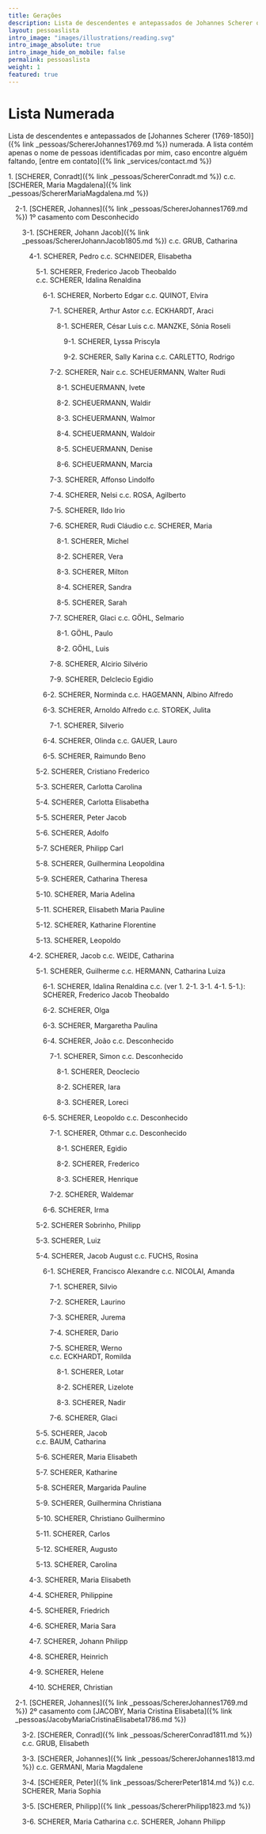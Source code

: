 ```yaml
---
title: Gerações
description: Lista de descendentes e antepassados de Johannes Scherer organizada por gerações.
layout: pessoaslista
intro_image: "images/illustrations/reading.svg"
intro_image_absolute: true
intro_image_hide_on_mobile: false
permalink: pessoaslista
weight: 1
featured: true
---
```



# Lista Numerada

Lista de descendentes e antepassados de [Johannes Scherer (1769-1850)]({% link _pessoas/SchererJohannes1769.md %}) numerada. A lista contém apenas o nome de pessoas identificadas por mim, caso encontre alguém faltando, [entre em contato]({% link _services/contact.md %})


<p markdown="1" style="margin-left: 0em">1. [SCHERER, Conradt]({% link _pessoas/SchererConradt.md %}) c.c. [SCHERER, Maria Magdalena]({% link _pessoas/SchererMariaMagdalena.md %})</p>
<p markdown="1" style="margin-left: 1.0em;">2-1. [SCHERER, Johannes]({% link _pessoas/SchererJohannes1769.md %}) 1º casamento com Desconhecido</p>
<p markdown="1" style="margin-left: 2.0em">3-1. [SCHERER, Johann Jacob]({% link _pessoas/SchererJohannJacob1805.md %}) c.c. GRUB, Catharina</p>
<p markdown="1" style="margin-left: 3.0em">4-1. SCHERER, Pedro c.c. SCHNEIDER, Elisabetha</p>
<p markdown="1" style="margin-left: 4.0em">5-1. SCHERER, Frederico Jacob Theobaldo<br>c.c. SCHERER, Idalina Renaldina</p>
<p markdown="1" style="margin-left: 5em">6-1. SCHERER, Norberto Edgar c.c. QUINOT, Elvira</p>
<p markdown="1" style="margin-left: 6em">7-1. SCHERER, Arthur Astor c.c. ECKHARDT, Araci</p>
<p markdown="1" style="margin-left: 7em">8-1. SCHERER, César Luis c.c. MANZKE, Sônia Roseli</p>
<p markdown="1" style="margin-left: 8em">9-1. SCHERER, Lyssa Priscyla</p>
<p markdown="1" style="margin-left: 8em">9-2. SCHERER, Sally Karina c.c. CARLETTO, Rodrigo</p>

<p markdown="1" style="margin-left: 6em">7-2. SCHERER, Nair c.c. SCHEUERMANN, Walter Rudi</p>
<p markdown="1" style="margin-left: 7em">8-1. SCHEUERMANN, Ivete</p>
<p markdown="1" style="margin-left: 7em">8-2. SCHEUERMANN, Waldir</p>
<p markdown="1" style="margin-left: 7em">8-3. SCHEUERMANN, Walmor</p>
<p markdown="1" style="margin-left: 7em">8-4. SCHEUERMANN, Waldoir</p>
<p markdown="1" style="margin-left: 7em">8-5. SCHEUERMANN, Denise</p>
<p markdown="1" style="margin-left: 7em">8-6. SCHEUERMANN, Marcia</p>

<p markdown="1" style="margin-left: 6em">7-3. SCHERER, Affonso Lindolfo</p>
<p markdown="1" style="margin-left: 6em">7-4. SCHERER, Nelsi c.c. ROSA, Agilberto </p>
<p markdown="1" style="margin-left: 6em">7-5. SCHERER, Ildo Irio</p>
<p markdown="1" style="margin-left: 6em">7-6. SCHERER, Rudi Cláudio c.c. SCHERER, Maria</p>
<p markdown="1" style="margin-left: 7em">8-1. SCHERER, Michel</p>
<p markdown="1" style="margin-left: 7em">8-2. SCHERER, Vera</p>
<p markdown="1" style="margin-left: 7em">8-3. SCHERER, Milton</p>
<p markdown="1" style="margin-left: 7em">8-4. SCHERER, Sandra</p>
<p markdown="1" style="margin-left: 7em">8-5. SCHERER, Sarah</p>

<p markdown="1" style="margin-left: 6em">7-7. SCHERER, Glaci c.c. GÖHL, Selmario</p>
<p markdown="1" style="margin-left: 7em">8-1. GÖHL, Paulo</p>
<p markdown="1" style="margin-left: 7em">8-2. GÖHL, Luis</p>

<p markdown="1" style="margin-left: 6em">7-8. SCHERER, Alcirio Silvério</p>
<p markdown="1" style="margin-left: 6em">7-9. SCHERER, Delclecio Egidio</p>

<p markdown="1" style="margin-left: 5em">6-2. SCHERER, Norminda c.c. HAGEMANN, Albino Alfredo</p>
<p markdown="1" style="margin-left: 5em">6-3. SCHERER, Arnoldo Alfredo c.c. STOREK, Julita</p>
<p markdown="1" style="margin-left: 6em">7-1. SCHERER, Silverio</p>
<p markdown="1" style="margin-left: 5em">6-4. SCHERER, Olinda c.c. GAUER, Lauro</p>
<p markdown="1" style="margin-left: 5em">6-5. SCHERER, Raimundo Beno</p>
<p markdown="1" style="margin-left: 4.0em">5-2. SCHERER, Cristiano Frederico</p>
<p markdown="1" style="margin-left: 4.0em">5-3. SCHERER, Carlotta Carolina</p>
<p markdown="1" style="margin-left: 4.0em">5-4. SCHERER, Carlotta Elisabetha</p>
<p markdown="1" style="margin-left: 4.0em">5-5. SCHERER, Peter Jacob</p>
<p markdown="1" style="margin-left: 4.0em">5-6. SCHERER, Adolfo</p>
<p markdown="1" style="margin-left: 4.0em">5-7. SCHERER, Philipp Carl</p>
<p markdown="1" style="margin-left: 4.0em">5-8. SCHERER, Guilhermina Leopoldina</p>
<p markdown="1" style="margin-left: 4.0em">5-9. SCHERER, Catharina Theresa</p>
<p markdown="1" style="margin-left: 4.0em">5-10. SCHERER, Maria Adelina</p>
<p markdown="1" style="margin-left: 4.0em">5-11. SCHERER, Elisabeth Maria Pauline</p>
<p markdown="1" style="margin-left: 4.0em">5-12. SCHERER, Katharine Florentine</p>
<p markdown="1" style="margin-left: 4.0em">5-13. SCHERER, Leopoldo</p>
<p markdown="1" style="margin-left: 3.0em">4-2. SCHERER, Jacob c.c. WEIDE, Catharina</p>
<p markdown="1" style="margin-left: 4.0em">5-1. SCHERER, Guilherme c.c. HERMANN, Catharina Luiza</p>
<p markdown="1" style="margin-left: 5em">6-1. SCHERER, Idalina Renaldina c.c. (ver 1. 2-1. 3-1. 4-1. 5-1.): SCHERER, Frederico Jacob Theobaldo</p>
<p markdown="1" style="margin-left: 5em">6-2. SCHERER, Olga</p>
<p markdown="1" style="margin-left: 5em">6-3. SCHERER, Margaretha Paulina</p>
<p markdown="1" style="margin-left: 5em">6-4. SCHERER, João c.c. Desconhecido</p>


<p markdown="1" style="margin-left: 6em">7-1. SCHERER, Simon c.c. Desconhecido</p>

<p markdown="1" style="margin-left: 7em">8-1. SCHERER, Deoclecio</p>
<p markdown="1" style="margin-left: 7em">8-2. SCHERER, Iara</p>
<p markdown="1" style="margin-left: 7em">8-3. SCHERER, Loreci</p>
<p markdown="1" style="margin-left: 5em">6-5. SCHERER, Leopoldo c.c. Desconhecido</p>

<p markdown="1" style="margin-left: 6em">7-1. SCHERER, Othmar c.c. Desconhecido</p>
<p markdown="1" style="margin-left: 7em">8-1. SCHERER, Egidio</p>
<p markdown="1" style="margin-left: 7em">8-2. SCHERER, Frederico</p>
<p markdown="1" style="margin-left: 7em">8-3. SCHERER, Henrique</p>

<p markdown="1" style="margin-left: 6em">7-2. SCHERER, Waldemar </p>
<p markdown="1" style="margin-left: 5em">6-6. SCHERER, Irma</p>
<p markdown="1" style="margin-left: 4.0em">5-2. SCHERER Sobrinho, Philipp</p>
<p markdown="1" style="margin-left: 4.0em">5-3. SCHERER, Luiz</p>
<p markdown="1" style="margin-left: 4.0em">5-4. SCHERER, Jacob August c.c. FUCHS, Rosina</p>

<p markdown="1" style="margin-left: 5em">6-1. SCHERER, Francisco Alexandre c.c. NICOLAI, Amanda</p>

<p markdown="1" style="margin-left: 6em">7-1. SCHERER, Silvio</p>
<p markdown="1" style="margin-left: 6em">7-2. SCHERER, Laurino</p>
<p markdown="1" style="margin-left: 6em">7-3. SCHERER, Jurema</p>
<p markdown="1" style="margin-left: 6em">7-4. SCHERER, Dario</p>
<p markdown="1" style="margin-left: 6em">7-5. SCHERER, Werno<br>c.c. ECKHARDT, Romilda</p>

<p markdown="1" style="margin-left: 7em">8-1. SCHERER, Lotar</p>
<p markdown="1" style="margin-left: 7em">8-2. SCHERER, Lizelote</p>
<p markdown="1" style="margin-left: 7em">8-3. SCHERER, Nadir</p>
<p markdown="1" style="margin-left: 6em">7-6. SCHERER, Glaci</p>
<p markdown="1" style="margin-left: 4.0em">5-5. SCHERER, Jacob<br>c.c. BAUM, Catharina</p>

<p markdown="1" style="margin-left: 4.0em">5-6. SCHERER, Maria Elisabeth</p>
<p markdown="1" style="margin-left: 4.0em">5-7. SCHERER, Katharine</p>
<p markdown="1" style="margin-left: 4.0em">5-8. SCHERER, Margarida Pauline</p>
<p markdown="1" style="margin-left: 4.0em">5-9. SCHERER, Guilhermina Christiana</p>
<p markdown="1" style="margin-left: 4.0em">5-10. SCHERER, Christiano Guilhermino</p>
<p markdown="1" style="margin-left: 4.0em">5-11. SCHERER, Carlos</p>
<p markdown="1" style="margin-left: 4.0em">5-12. SCHERER, Augusto</p>
<p markdown="1" style="margin-left: 4.0em">5-13. SCHERER, Carolina</p>
<p markdown="1" style="margin-left: 3.0em">4-3. SCHERER, Maria Elisabeth</p>
<p markdown="1" style="margin-left: 3.0em">4-4. SCHERER, Philippine</p>
<p markdown="1" style="margin-left: 3.0em">4-5. SCHERER, Friedrich</p>
<p markdown="1" style="margin-left: 3.0em">4-6. SCHERER, Maria Sara</p>
<p markdown="1" style="margin-left: 3.0em">4-7. SCHERER, Johann Philipp</p>
<p markdown="1" style="margin-left: 3.0em">4-8. SCHERER, Heinrich</p>
<p markdown="1" style="margin-left: 3.0em">4-9. SCHERER, Helene</p>
<p markdown="1" style="margin-left: 3.0em">4-10. SCHERER, Christian</p>

<p markdown="1" style="margin-left: 1.0em">2-1. [SCHERER, Johannes]({% link _pessoas/SchererJohannes1769.md %}) 2º casamento com [JACOBY, Maria Cristina Elisabeta]({% link _pessoas/JacobyMariaCristinaElisabeta1786.md %}) </p>
<p markdown="1" style="margin-left: 2.0em">3-2. [SCHERER, Conrad]({% link _pessoas/SchererConrad1811.md %}) c.c. GRUB, Elisabeth</p>
<p markdown="1" style="margin-left: 2.0em">3-3. [SCHERER, Johannes]({% link _pessoas/SchererJohannes1813.md %}) c.c. GERMANI, Maria Magdalene</p>
<p markdown="1" style="margin-left: 2.0em">3-4. [SCHERER, Peter]({% link _pessoas/SchererPeter1814.md %}) c.c. SCHERER, Maria Sophia</p>
<p markdown="1" style="margin-left: 2.0em">3-5. [SCHERER, Philipp]({% link _pessoas/SchererPhilipp1823.md %})</p>
<p markdown="1" style="margin-left: 2.0em">3-6. SCHERER, Maria Catharina c.c. SCHERER, Johann Philipp</p>
